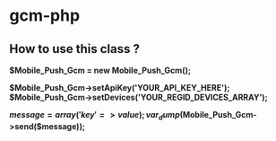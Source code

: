 gcm-php
=======
<h2>How to use this class ? </h2>

  <b>$Mobile_Push_Gcm = new Mobile_Push_Gcm();<b>

  $Mobile_Push_Gcm->setApiKey('YOUR_API_KEY_HERE');
  $Mobile_Push_Gcm->setDevices('YOUR_REGID_DEVICES_ARRAY');
  
  $message = array('key' => value);
	var_dump($Mobile_Push_Gcm->send($message));
